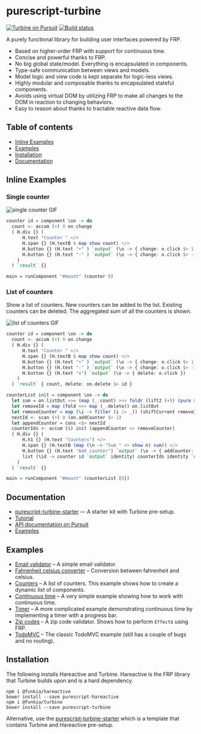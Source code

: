 # purescript-turbine

[![Turbine on Pursuit](https://pursuit.purescript.org/packages/purescript-turbine/badge)](https://pursuit.purescript.org/packages/purescript-turbine)
[![Build status](https://travis-ci.org/funkia/purescript-turbine.svg?branch=master)](https://travis-ci.org/funkia/purescript-turbine)

A purely functional library for building user interfaces powered by FRP.

* Based on higher-order FRP with support for continuous time.
* Concise and powerful thanks to FRP.
* No big global state/model. Everything is encapsulated in components.
* Type-safe communication between views and models.
* Model logic and view code is kept separate for logic-less views.
* Highly modular and composable thanks to encapsulated stateful components.
* Avoids using virtual DOM by utilizing FRP to make all changes to the DOM in reaction to changing behaviors.
* Easy to reason about thanks to tractable reactive data flow.

## Table of contents

* [Inline Examples](#inline-examples)
* [Examples](#examples)
* [Installation](#installation)
* [Documentation](#documentation)

## Inline Examples

### Single counter

![single counter GIF](examples/counters/single-counter.gif)

```purescript
counter id = component \on -> do
  count <- accum (+) 0 on.change
  ( H.div {} (
      H.text "Counter " </>
      H.span {} (H.textB $ map show count) </>
      H.button {} (H.text "+" ) `output` (\o -> { change: o.click $> 1 }) </>
      H.button {} (H.text "-" ) `output` (\o -> { change: o.click $> -1 })
    )
  ) `result` {}

main = runComponent "#mount" (counter 0)
```

### List of counters

Show a list of counters. New counters can be added to the list. Existing
counters can be deleted. The aggregated sum of all the counters is shown.

![list of counters GIF](examples/counters/list-counter.gif)

```purescript
counter id = component \on -> do
  count <- accum (+) 0 on.change
  ( H.div {} (
      H.text "Counter " </>
      H.span {} (H.textB $ map show count) </>
      H.button {} (H.text "+" ) `output` (\o -> { change: o.click $> 1 }) </>
      H.button {} (H.text "-" ) `output` (\o -> { change: o.click $> -1 }) </>
      H.button {} (H.text "x") `output` (\o -> { delete: o.click })
    )
  ) `result` { count, delete: on.delete $> id }

counterList init = component \on -> do
  let sum = on.listOut >>= (map (_.count) >>> foldr (lift2 (+)) (pure 0))
  let removeId = map (fold <<< map (_.delete)) on.listOut
  let removeCounter = map (\i -> filter (i /= _)) (shiftCurrent removeId)
  nextId <- scan (+) 0 (on.addCounter $> 1)
  let appendCounter = cons <$> nextId
  counterIds <- accum ($) init (appendCounter <> removeCounter)
  ( H.div {} (
      H.h1 {} (H.text "Counters") </>
      H.span {} (H.textB (map (\n -> "Sum " <> show n) sum)) </>
      H.button {} (H.text "Add counter") `output` (\o -> { addCounter: o.click }) </>
      list (\id -> counter id `output` identity) counterIds identity `output` (\o -> { listOut: o })
    )
  ) `result` {}

main = runComponent "#mount" (counterList [0])
```

## Documentation

- [purescript-turbine-starter](https://github.com/funkia/purescript-turbine-starter) — A starter kit with Turbine pre-setup.
- [Tutorial](./docs/tutorial.md)
- [API documentation on Pursuit](https://pursuit.purescript.org/packages/purescript-turbine)
- [Examples](#example)

## Examples

- [Email validator](/examples/email-validator) – A simple email validator.
- [Fahrenheit celsius converter](/examples/fahrenheit-celsius) – Conversion between fahrenheit and celsius.
- [Counters](/examples/counters) – A list of counters. This example shows how to create a dynamic list of components.
- [Continuous time](/examples/continuous-time) – A very simple example showing how to work with continuous time.
- [Timer](/examples/timer) – A more complicated example demonstrating continuous time by implementing a timer with a progress bar.
- [Zip codes](/examples/zip-codes) – A zip code validator. Shows how to perform `Effect`s using FRP.
- [TodoMVC](/examples/todomvc) – The classic TodoMVC example (still has a couple of bugs and no routing).

## Installation

The following installs Hareactive and Turbine. Hareactive is the FRP library
that Turbine builds upon and is a hard dependency.

```
npm i @funkia/hareactive
bower install --save purescript-hareactive
npm i @funkia/turbine
bower install --save purescript-turbine
```

Alternative, use the
[purescript-turbine-starter](https://github.com/funkia/purescript-turbine-starter)
which is a template that contains Turbine and Hareactive pre-setup.
